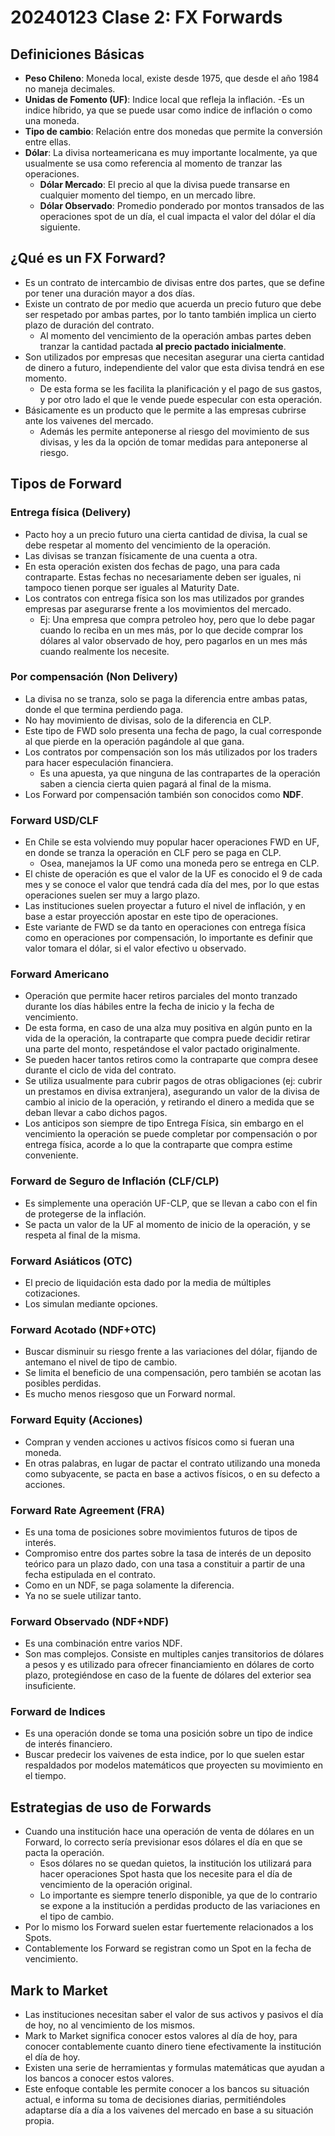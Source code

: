 # 20240123 Clase 2: FX Forwards

## Definiciones Básicas

- **Peso Chileno**: Moneda local, existe desde 1975, que desde el año 1984 no maneja decimales.
- **Unidas de Fomento (UF)**: Indice local que refleja la inflación. 
    -Es un indice híbrido, ya que se puede usar como indice de inflación o como una moneda.
- **Tipo de cambio**: Relación entre dos monedas que permite la conversión entre ellas.
- **Dólar**: La divisa norteamericana es muy importante localmente, ya que usualmente se usa como referencia al momento de tranzar las operaciones.
    - **Dólar Mercado**: El precio al que la divisa puede transarse en cualquier momento del tiempo, en un mercado libre.
    - **Dólar Observado**: Promedio ponderado por montos transados de las operaciones spot de un día, el cual impacta el valor del dólar el día siguiente.

## ¿Qué es un FX Forward?

- Es un contrato de intercambio de divisas entre dos partes, que se define por tener una duración mayor a dos días.
- Existe un contrato de por medio que acuerda un precio futuro que debe ser respetado por ambas partes, por lo tanto también implica un cierto plazo de duración del contrato.
    - Al momento del vencimiento de la operación ambas partes deben tranzar la cantidad pactada **al precio pactado inicialmente**.
- Son utilizados por empresas que necesitan asegurar una cierta cantidad de dinero a futuro, independiente del valor que esta divisa tendrá en ese momento.
    - De esta forma se les facilita la planificación y el pago de sus gastos, y por otro lado el que le vende puede especular con esta operación.
- Básicamente es un producto que le permite a las empresas cubrirse ante los vaivenes del mercado.
    - Además les permite anteponerse al riesgo del movimiento de sus divisas, y les da la opción de tomar medidas para anteponerse al riesgo.

## Tipos de Forward

### Entrega física (Delivery)

- Pacto hoy a un precio futuro una cierta cantidad de divisa, la cual se debe respetar al momento del vencimiento de la operación.
- Las divisas se tranzan físicamente de una cuenta a otra.
- En esta operación existen dos fechas de pago, una para cada contraparte. Estas fechas no necesariamente deben ser iguales, ni tampoco tienen porque ser iguales al Maturity Date.
- Los contratos con entrega física son los mas utilizados por grandes empresas par asegurarse frente a los movimientos del mercado.
    - Ej: Una empresa que compra petroleo hoy, pero que lo debe pagar cuando lo reciba en un mes más, por lo que decide comprar los dólares al valor observado de hoy, pero pagarlos en un mes más cuando realmente los necesite.

### Por compensación (Non Delivery)

- La divisa no se tranza, solo se paga la diferencia entre ambas patas, donde el que termina perdiendo paga.
- No hay movimiento de divisas, solo de la diferencia en CLP.
- Este tipo de FWD solo presenta una fecha de pago, la cual corresponde al que pierde en la operación pagándole al que gana.
- Los contratos por compensación son los más utilizados por los traders para hacer especulación financiera.
    - Es una apuesta, ya que ninguna de las contrapartes de la operación saben a ciencia cierta quien pagará al final de la misma.
- Los Forward por compensación también son conocidos como **NDF**.

### Forward USD/CLF

- En Chile se esta volviendo muy popular hacer operaciones FWD en UF, en donde se tranza la operación en CLF pero se paga en CLP.
    - Osea, manejamos la UF como una moneda pero se entrega en CLP.
- El chiste de operación es que el valor de la UF es conocido el 9 de cada mes y se conoce el valor que tendrá cada día del mes, por lo que estas operaciones suelen ser muy a largo plazo.
- Las instituciones suelen proyectar a futuro el nivel de inflación, y en base a estar proyección apostar en este tipo de operaciones.
- Este variante de FWD se da tanto en operaciones con entrega física como en operaciones por compensación, lo importante es definir que valor tomara el dólar, si el valor efectivo u observado.

### Forward Americano

- Operación que permite hacer retiros parciales del monto tranzado durante los días hábiles entre la fecha de inicio y la fecha de vencimiento.
- De esta forma, en caso de una alza muy positiva en algún punto en la vida de la operación, la contraparte que compra puede decidir retirar una parte del monto, respetándose el valor pactado originalmente.
- Se pueden hacer tantos retiros como la contraparte que compra desee durante el ciclo de vida del contrato.
- Se utiliza usualmente para cubrir pagos de otras obligaciones (ej: cubrir un prestamos en divisa extranjera), asegurando un valor de la divisa de cambio al inicio de la operación, y retirando el dinero a medida que se deban llevar a cabo dichos pagos.
- Los anticipos son siempre de tipo Entrega Física, sin embargo en el vencimiento la operación se puede completar por compensación o por entrega física, acorde a lo que la contraparte que compra estime conveniente.

### Forward de Seguro de Inflación (CLF/CLP)

- Es simplemente una operación UF-CLP, que se llevan a cabo con el fin de protegerse de la inflación.
- Se pacta un valor de la UF al momento de inicio de la operación, y se respeta al final de la misma.

### Forward Asiáticos (OTC)

- El precio de liquidación esta dado por la media de múltiples cotizaciones.
- Los simulan mediante opciones.

### Forward Acotado (NDF+OTC)

- Buscar disminuir su riesgo frente a las variaciones del dólar, fijando de antemano el nivel de tipo de cambio.
- Se limita el beneficio de una compensación, pero también se acotan las posibles perdidas.
- Es mucho menos riesgoso que un Forward normal.

### Forward Equity (Acciones)

- Compran y venden acciones u activos físicos como si fueran una moneda.
- En otras palabras, en lugar de pactar el contrato utilizando una moneda como subyacente, se pacta en base a activos físicos, o en su defecto a acciones.

### Forward Rate Agreement (FRA)

- Es una toma de posiciones sobre movimientos futuros de tipos de interés.
- Compromiso entre dos partes sobre la tasa de interés de un deposito teórico para un plazo dado, con una tasa a constituir a partir de una fecha estipulada en el contrato.
- Como en un NDF, se paga solamente la diferencia.
- Ya no se suele utilizar tanto.

### Forward Observado (NDF+NDF)

- Es una combinación entre varios NDF.
- Son mas complejos. Consiste en multiples canjes transitorios de dólares a pesos y es utilizado para ofrecer financiamiento en dólares de corto plazo, protegiéndose en caso de la fuente de dólares del exterior sea insuficiente. 

### Forward de Indices

- Es una operación donde se toma una posición sobre un tipo de indice de interés financiero.
- Buscar predecir los vaivenes de esta indice, por lo que suelen estar respaldados por modelos matemáticos que proyecten su movimiento en el tiempo.

## Estrategias de uso de Forwards

- Cuando una institución hace una operación de venta de dólares en un Forward, lo correcto sería previsionar esos dólares el día en que se pacta la operación.
    - Esos dólares no se quedan quietos, la institución los utilizará para hacer operaciones Spot hasta que los necesite para el día de vencimiento de la operación original.
    - Lo importante es siempre tenerlo disponible, ya que de lo contrario se expone a la institución a perdidas producto de las variaciones en el tipo de cambio.
- Por lo mismo los Forward suelen estar fuertemente relacionados a los Spots.
- Contablemente los Forward se registran como un Spot en la fecha de vencimiento.

## Mark to Market

- Las instituciones necesitan saber el valor de sus activos y pasivos el día de hoy, no al vencimiento de los mismos.
- Mark to Market significa conocer estos valores al día de hoy, para conocer contablemente cuanto dinero tiene efectivamente la institución el día de hoy.
- Existen una serie de herramientas y formulas matemáticas que ayudan a los bancos a conocer estos valores.
- Este enfoque contable les permite conocer a los bancos su situación actual, e informa su toma de decisiones diarias, permitiéndoles adaptarse día a día a los vaivenes del mercado en base a su situación propia.